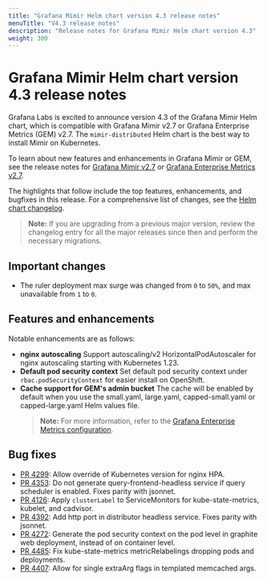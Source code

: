 ```yaml
---
title: "Grafana Mimir Helm chart version 4.3 release notes"
menuTitle: "V4.3 release notes"
description: "Release notes for Grafana Mimir Helm chart version 4.3"
weight: 300
---
```


# Grafana Mimir Helm chart version 4.3 release notes

Grafana Labs is excited to announce version 4.3 of the Grafana Mimir Helm chart, which is compatible with Grafana Mimir v2.7 or Grafana Enterprise Metrics (GEM) v2.7. The `mimir-distributed` Helm chart is the best way to install Mimir on Kubernetes.

To learn about new features and enhancements in Grafana Mimir or GEM, see the release notes for [Grafana Mimir v2.7](/docs/mimir/v2.4.x/release-notes/v2.7/) or [Grafana Enterprise Metrics v2.7](/docs/enterprise-metrics/latest/release-notes/v2-7/).

The highlights that follow include the top features, enhancements, and bugfixes in this release. For a comprehensive list of changes, see the [Helm chart changelog](https://github.com/grafana/mimir/tree/main/operations/helm/charts/mimir-distributed/CHANGELOG.md).
> **Note:** If you are upgrading from a previous major version, review the changelog entry for all the major releases since then and perform the necessary migrations.

## Important changes

- The ruler deployment max surge was changed from `0` to `50%`, and max unavailable from `1` to `0`.

## Features and enhancements

Notable enhancements are as follows:

- **nginx autoscaling**
  Support autoscaling/v2 HorizontalPodAutoscaler for nginx autoscaling starting with Kubernetes 1.23.
- **Default pod security context**
  Set default pod security context under `rbac.podSecurityContext` for easier install on OpenShift.
- **Cache support for GEM's admin bucket**
  The cache will be enabled by default when you use the small.yaml, large.yaml, capped-small.yaml 
  or capped-large.yaml Helm values file.
  > **Note:** For more information, refer to the [Grafana Enterprise Metrics configuration](https://grafana.com/docs/enterprise-metrics/latest/config).

## Bug fixes

* [PR 4299](https://github.com/grafana/mimir/pull/4299): Allow override of Kubernetes version for nginx HPA.
* [PR 4353](https://github.com/grafana/mimir/pull/4353): Do not generate query-frontend-headless service if query scheduler is enabled. Fixes parity with jsonnet.
* [PR 4126](https://github.com/grafana/mimir/pull/4126): Apply `clusterLabel` to ServiceMonitors for kube-state-metrics, kubelet, and cadvisor.
* [PR 4392](https://github.com/grafana/mimir/pull/4392): Add http port in distributor headless service. Fixes parity with jsonnet.
* [PR 4272](https://github.com/grafana/mimir/pull/4272): Generate the pod security context on the pod level in graphite web deployment, instead of on container level.
* [PR 4485](https://github.com/grafana/mimir/pull/4485): Fix kube-state-metrics metricRelabelings dropping pods and deployments.
* [PR 4407](https://github.com/grafana/mimir/pull/4485): Allow for single extraArg flags in templated memcached args.
